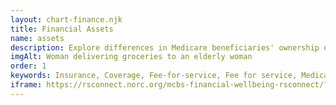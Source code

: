```yaml
---
layout: chart-finance.njk
title: Financial Assets
name: assets
description: Explore differences in Medicare beneficiaries' ownership of various financial assets.
imgAlt: Woman delivering groceries to an elderly woman
order: 1
keywords: Insurance, Coverage, Fee-for-service, Fee for service, Medicare Advantage, MA, Chronic, Sex, Gender, Age, Language, English, Income, Race, Ethnicity, Dual eligible, Dual, Dually eligible, Geography, Urban, Rural, Region, Metropolitan, Health status, Disability, Home, House, Bank, Retirement, Savings, Social Security, Supplemental Security Income, SSI, Pension, Financial security, Cost, Costs, Money, Finance, Finances
iframe: https://rsconnect.norc.org/mcbs-financial-wellbeing-rsconnect/?Assets
---
```

